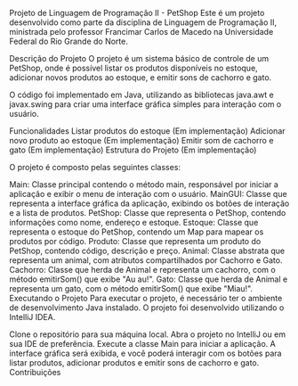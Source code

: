 
Projeto de Linguagem de Programação II - PetShop
Este é um projeto desenvolvido como parte da disciplina de Linguagem de Programação II, ministrada pelo professor Francimar Carlos de Macedo na Universidade Federal do Rio Grande do Norte.

Descrição do Projeto
O projeto é um sistema básico de controle de um PetShop, onde é possível listar os produtos disponíveis no estoque, adicionar novos produtos ao estoque, e emitir sons de cachorro e gato.

O código foi implementado em Java, utilizando as bibliotecas java.awt e javax.swing para criar uma interface gráfica simples para interação com o usuário.

Funcionalidades
Listar produtos do estoque (Em implementação)
Adicionar novo produto ao estoque (Em implementação)
Emitir som de cachorro e gato (Em implementação)
Estrutura do Projeto (Em implementação)

O projeto é composto pelas seguintes classes:

Main: Classe principal contendo o método main, responsável por iniciar a aplicação e exibir o menu de interação com o usuário.
MainGUI: Classe que representa a interface gráfica da aplicação, exibindo os botões de interação e a lista de produtos.
PetShop: Classe que representa o PetShop, contendo informações como nome, endereço e estoque.
Estoque: Classe que representa o estoque do PetShop, contendo um Map para mapear os produtos por código.
Produto: Classe que representa um produto do PetShop, contendo código, descrição e preço.
Animal: Classe abstrata que representa um animal, com atributos compartilhados por Cachorro e Gato.
Cachorro: Classe que herda de Animal e representa um cachorro, com o método emitirSom() que exibe "Au au!".
Gato: Classe que herda de Animal e representa um gato, com o método emitirSom() que exibe "Miau!".
Executando o Projeto
Para executar o projeto, é necessário ter o ambiente de desenvolvimento Java instalado. O projeto foi desenvolvido utilizando o IntelliJ IDEA.

Clone o repositório para sua máquina local.
Abra o projeto no IntelliJ ou em sua IDE de preferência.
Execute a classe Main para iniciar a aplicação.
A interface gráfica será exibida, e você poderá interagir com os botões para listar produtos, adicionar produtos e emitir sons de cachorro e gato.
Contribuições

